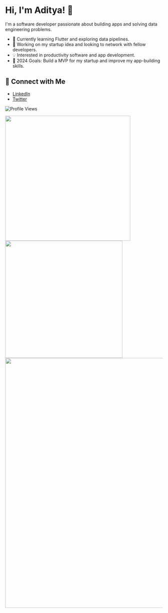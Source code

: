 # Hi, I'm Aditya! 👋

I'm a software developer passionate about building apps and solving data engineering problems.

- 🌱 Currently learning Flutter and exploring data pipelines.
- 🚀 Working on my startup idea and looking to network with fellow developers.
- 💡 Interested in productivity software and app development.
- 🎯 2024 Goals: Build a MVP for my startup and improve my app-building skills.

## 🔗 Connect with Me
- [LinkedIn](https://www.linkedin.com/in/aditya-tiwari-587833203/)
- [Twitter](https://x.com/Aditya_T007)

![Profile Views](https://komarev.com/ghpvc/?username=Aditya-Tiwari-07&color=blue)

<img src="https://github-readme-streak-stats.herokuapp.com/?user=Aditya-Tiwari-07&theme=radical" width="400px" /> <img src="https://github-readme-stats.vercel.app/api?username=Aditya-Tiwari-07&show_icons=true&theme=radical" width="375px" />
<img src="https://github-profile-summary-cards.vercel.app/api/cards/profile-details?username=Aditya-Tiwari-07&theme=radical" width="800px" />
